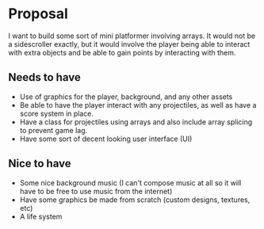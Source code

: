 # Proposal
I want to build some sort of mini platformer involving arrays. It would not be a sidescroller exactly, but it would involve the player being able to interact with extra objects and be able to gain points by interacting with them.

## Needs to have
- Use of graphics for the player, background, and any other assets 
- Be able to have the player interact with any projectiles, as well as have a score system in place.
- Have a class for projectiles using arrays and also include array splicing to prevent game lag.
- Have some sort of decent looking user interface (UI)


## Nice to have
- Some nice background music (I can't compose music at all so it will have to be free to use music from the internet)
- Have some graphics be made from scratch (custom designs, textures, etc)
- A life system
